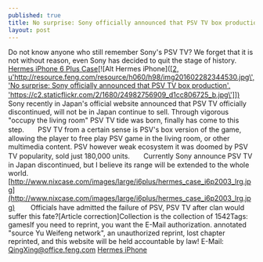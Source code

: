 ```yaml
---
published: true
title: No surprise: Sony officially announced that PSV TV box production
layout: post
---
```

Do not know anyone who still remember Sony\'s PSV TV? We forget that it is not without reason, even Sony has decided to quit the stage of history. [Hermes iPhone 6 Plus Case](http://hermescases.tumblr.com/post/134647708788/robot-territories-those-kind-of-friends-was-how)[![Alt Hermes iPhone]([[2, u\'http://resource.feng.com/resource/h060/h98/img201602282344530.jpg\', \'No surprise: Sony officially announced that PSV TV box production\', \'https://c2.staticflickr.com/2/1680/24982756909_d1cc806725_b.jpg\']])](http://www.nixcase.com/hermes-iphone-6-plus-leather-case-rose-p-4858.html)　　Sony recently in Japan\'s official website announced that PSV TV officially discontinued, will not be in Japan continue to sell. Through vigorous \"occupy the living room\" PSV TV tide was born, finally has come to this step.　　PSV TV from a certain sense is PSV\'s box version of the game, allowing the player to free play PSV game in the living room, or other multimedia content. PSV however weak ecosystem it was doomed by PSV TV popularity, sold just 180,000 units.　　Currently Sony announce PSV TV in Japan discontinued, but I believe its range will be extended to the whole world. [http://www.nixcase.com/images/large/i6plus/hermes_case_i6p2003_lrg.jpg](http://www.nixcase.com/images/large/i6plus/hermes_case_i6p2003_lrg.jpg) 　　Officials have admitted the failure of PSV, PSV TV after clan would suffer this fate?[Article correction]Collection is the collection of 1542Tags: gamesIf you need to reprint, you want the E-Mail authorization. annotated \"source Yu Weifeng network\", an unauthorized reprint, lost chapter reprinted, and this website will be held accountable by law! E-Mail: QingXing@office.feng.com [Hermes iPhone](http://www.nixcase.com/hermes-iphone-6-plus-leather-case-rose-p-4858.html)
